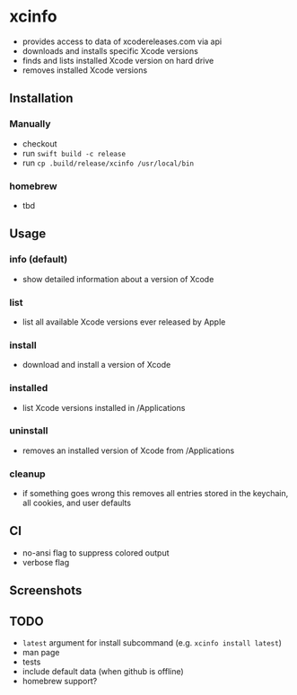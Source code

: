 # xcinfo

- provides access to data of xcodereleases.com via api
- downloads and installs specific Xcode versions
- finds and lists installed Xcode version on hard drive
- removes installed Xcode versions

## Installation

### Manually
- checkout
- run `swift build -c release`
- run `cp .build/release/xcinfo /usr/local/bin`

### homebrew
- tbd

## Usage

### info (default)
- show detailed information about a version of Xcode

### list
- list all available Xcode versions ever released by Apple

### install
- download and install a version of Xcode 

### installed
- list Xcode versions installed in /Applications 

### uninstall
- removes an installed version of Xcode from /Applications

### cleanup
- if something goes wrong this removes all entries stored in the keychain, all cookies, and user defaults  

## CI
- no-ansi flag to suppress colored output
- verbose flag

## Screenshots

## TODO
- `latest` argument for install subcommand (e.g. `xcinfo install latest`)
- man page
- tests
- include default data (when github is offline)
- homebrew support?
